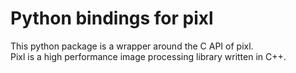 # Python bindings for pixl

This python package is a wrapper around the C API of pixl.    
Pixl is a high performance image processing library written in C++.

